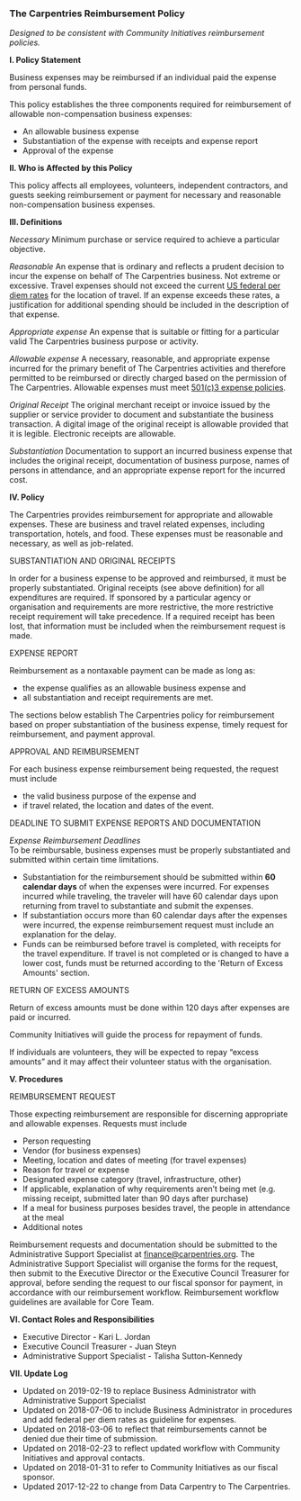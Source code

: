 ### The Carpentries Reimbursement Policy

 *Designed to be consistent with Community Initiatives reimbursement policies.*

**I. Policy Statement**

Business expenses may be reimbursed if an individual paid the expense from personal funds.

This policy establishes the three components required for reimbursement of allowable non-compensation business expenses:
- An allowable business expense
- Substantiation of the expense with receipts and expense report
- Approval of the expense

**II. Who is Affected by this Policy**

This policy affects all employees, volunteers, independent contractors, and guests seeking reimbursement or payment for necessary and reasonable non-compensation business expenses.

**III. Definitions**

*Necessary*  Minimum purchase or service required to achieve a particular objective.

*Reasonable* An expense that is ordinary and reflects a prudent decision to incur the expense on behalf of The Carpentries business. Not extreme or excessive. Travel expenses should not exceed the current [US federal per diem rates](https://aoprals.state.gov/web920/per_diem.asp) for the location of travel. If an expense exceeds these rates, a justification for additional spending should be included in the description of that expense.

*Appropriate expense* An expense that is suitable or fitting for a particular valid The Carpentries business purpose or activity.

*Allowable expense* A necessary, reasonable, and appropriate expense incurred for the primary benefit of The Carpentries activities and therefore permitted to be reimbursed or directly charged based on the permission of The Carpentries. Allowable expenses must meet [501(c)3 expense policies](https://www.irs.gov/pub/irs-pdf/p535.pdf).

*Original Receipt* The original merchant receipt or invoice issued by the supplier or service provider to document and substantiate the business transaction. A digital image of the original receipt is allowable provided that it is legible. Electronic receipts are allowable.

*Substantiation* Documentation to support an incurred business expense that includes the original receipt, documentation of business purpose, names of persons in attendance, and an appropriate expense report for the incurred cost.

**IV. Policy**

The Carpentries provides reimbursement for appropriate and allowable expenses. These are business and travel related expenses, including transportation, hotels, and food. These expenses must be reasonable and necessary, as well as job-related.

SUBSTANTIATION AND ORIGINAL RECEIPTS

In order for a business expense to be approved and reimbursed, it must be properly substantiated. Original receipts (see above definition) for all expenditures are required. If sponsored by a particular agency or organisation and requirements are more restrictive, the more restrictive receipt requirement will take precedence. If a required receipt has been lost, that information must be included when the reimbursement request is made.

EXPENSE REPORT 

Reimbursement as a nontaxable payment can be made as long as:
- the expense qualifies as an allowable business expense and
- all substantiation and receipt requirements are met.  

The sections below establish The Carpentries policy for reimbursement based on proper substantiation of the business expense, timely request for reimbursement, and payment approval.

APPROVAL AND REIMBURSEMENT 

For each business expense reimbursement being requested, the request must include
- the valid business purpose of the expense and
- if travel related, the location and dates of the event.

DEADLINE TO SUBMIT EXPENSE REPORTS AND DOCUMENTATION  

*Expense Reimbursement Deadlines*  
To be reimbursable, business expenses must be properly substantiated and submitted within certain time limitations.
- Substantiation for the reimbursement should be submitted within **60 calendar days** of when the expenses were incurred. For expenses incurred while traveling, the traveler will have 60 calendar days upon returning from travel to substantiate and submit the expenses.
- If substantiation occurs more than 60 calendar days after the expenses were incurred, the expense reimbursement request must include an explanation for the delay.
- Funds can be reimbursed before travel is completed, with receipts for the travel expenditure. If travel is not completed or is changed to have a lower cost, funds must be returned according to the 'Return of Excess Amounts' section.

RETURN OF EXCESS AMOUNTS  

Return of excess amounts must be done within 120 days after expenses are paid or incurred.

Community Initiatives will guide the process for repayment of funds.

If individuals are volunteers, they will be expected to repay “excess amounts” and it may affect their volunteer status with the organisation.

**V. Procedures**

 REIMBURSEMENT REQUEST

Those expecting reimbursement are responsible for discerning appropriate and allowable expenses. Requests must include
- Person requesting
- Vendor (for business expenses)
- Meeting, location and dates of meeting (for travel expenses)
- Reason for travel or expense
- Designated expense category (travel, infrastructure, other)
- If applicable, explanation of why requirements aren’t being met (e.g. missing receipt, submitted later than 90 days after purchase)
- If a meal for business purposes besides travel, the people in attendance at the meal
- Additional notes

Reimbursement requests and documentation should be submitted to the Administrative Support Specialist at finance@carpentries.org. The Administrative Support Specialist will organise the forms for the request, then submit to the Executive Director or the Executive Council Treasurer for approval, before sending the request to our fiscal sponsor for payment, in accordance with our reimbursement workflow. Reimbursement workflow guidelines are available for Core Team.

**VI. Contact Roles and Responsibilities**
- Executive Director - Kari L. Jordan
- Executive Council Treasurer - Juan Steyn
- Administrative Support Specialist - Talisha Sutton-Kennedy

**VII. Update Log**
- Updated on 2019-02-19 to replace Business Administrator with Administrative Support Specialist
- Updated on 2018-07-06 to include Business Administrator in procedures and add federal per diem rates as guideline for expenses.
- Updated on 2018-03-06 to reflect that reimbursements cannot be denied due their time of submission.
- Updated on 2018-02-23 to reflect updated workflow with Community Initiatives and approval contacts.
- Updated on 2018-01-31 to refer to Community Initiatives as our fiscal sponsor.
- Updated 2017-12-22 to change from Data Carpentry to The Carpentries.
